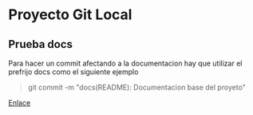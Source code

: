 # Proyecto Git Local

## Prueba docs
Para hacer un commit afectando a la documentacion hay que utilizar el
prefrijo docs como el siguiente ejemplo

> git commit -m "docs(README): Documentacion base del proyeto"

[Enlace](./src/App.java)

